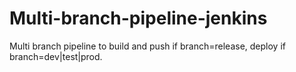 # Multi-branch-pipeline-jenkins
Multi branch pipeline to build and push if branch=release, deploy if branch=dev|test|prod.
